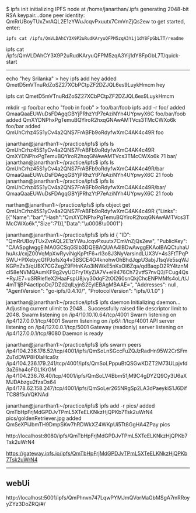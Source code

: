 $ ipfs init
initializing IPFS node at /home/janarthan/.ipfs
generating 2048-bit RSA keypair...done
peer identity: QmRrUBoyTUxZvrAQL2E1zYWuJcqvPxuutx7CmVnZjQs2ew
to get started, enter:

	ipfs cat /ipfs/QmVLDAhCY3X9P2uRudKAryuQFPM5zqA3Yij1dY8FpGbL7T/readme


ipfs cat /ipfs/QmVLDAhCY3X9P2uRudKAryuQFPM5zqA3Yij1dY8FpGbL7T/quick-start

---

echo "hey Srilanka" > hey
ipfs add hey
added QmetD5mVTnuRdZoSZ27XCbPCtpZF2DZJQL6es9LuykHmcm hey

ipfs cat QmetD5mVTnuRdZoSZ27XCbPCtpZF2DZJQL6es9LuykHmcm

mkdir -p foo/bar
echo "foob in foob" > foo/bar/foob
ipfs add -r foo/
added QmaaQaaEUWuDsFDAgqGBYjPRhzYtP7eAziNYh4UYpwyX6C foo/bar/foob
added QmXYDNPhxPgTemuBQYiroR2hxqGNAwAMTVcs3TMcCWXo6k foo/bar
added QmUhCrhz45S1yCv4a2QNS7FrABFb9oRdyfwXmC4AK4c49R foo


janarthan@janarthan1:~/practice/ipfs$ ipfs ls QmUhCrhz45S1yCv4a2QNS7FrABFb9oRdyfwXmC4AK4c49R
QmXYDNPhxPgTemuBQYiroR2hxqGNAwAMTVcs3TMcCWXo6k 71 bar/
janarthan@janarthan1:~/practice/ipfs$ ipfs ls QmUhCrhz45S1yCv4a2QNS7FrABFb9oRdyfwXmC4AK4c49R/bar
QmaaQaaEUWuDsFDAgqGBYjPRhzYtP7eAziNYh4UYpwyX6C 21 foob
janarthan@janarthan1:~/practice/ipfs$ ipfs ls QmUhCrhz45S1yCv4a2QNS7FrABFb9oRdyfwXmC4AK4c49R/bar/
QmaaQaaEUWuDsFDAgqGBYjPRhzYtP7eAziNYh4UYpwyX6C 21 foob



narthan@janarthan1:~/practice/ipfs$ ipfs object get QmUhCrhz45S1yCv4a2QNS7FrABFb9oRdyfwXmC4AK4c49R
{"Links":[{"Name":"bar","Hash":"QmXYDNPhxPgTemuBQYiroR2hxqGNAwAMTVcs3TMcCWXo6k","Size":71}],"Data":"\u0008\u0001"}


janarthan@janarthan1:~/practice/ipfs$ ipfs id
{
	"ID": "QmRrUBoyTUxZvrAQL2E1zYWuJcqvPxuutx7CmVnZjQs2ew",
	"PublicKey": "CAASpgIwggEiMA0GCSqGSIb3DQEBAQUAA4IBDwAwggEKAoIBAQCtuhaUhuArJ/cxjZ00VqMpXwRyviNgKpPtF6+rI3o8J3NyVarsindLUX3V+4s3FtTPqP5WU+PlXebycGfPJofsXq4v3BSCE4O4knohwOhBhdJqpU3abjJ1sqVe5sqWJKGPnZx3/qUBX7CGZegZ9FHnKAo3iNWkE5nKsOI6Zqa/qdBaqpD2RY4tznMcl58eNVMQAumKF9g2vyUOFry1XyZiA7V+ei9476Ch72vtfS7nvQ3/FCug4Qs+RyJE7+uSRRlefleX2HaaFspU8jvy30dqF2tOl260snQkjChcENPMMfs4oL/t/J4mT1jBP4actlpoDq7DZd2qILyjnS2EyIEBAgMBAAE=",
	"Addresses": null,
	"AgentVersion": "go-ipfs/0.4.10/",
	"ProtocolVersion": "ipfs/0.1.0"
}


janarthan@janarthan1:~/practice/ipfs$ ipfs daemon
Initializing daemon...
Adjusting current ulimit to 2048...
Successfully raised file descriptor limit to 2048.
Swarm listening on /ip4/10.10.10.64/tcp/4001
Swarm listening on /ip4/127.0.0.1/tcp/4001
Swarm listening on /ip6/::1/tcp/4001
API server listening on /ip4/127.0.0.1/tcp/5001
Gateway (readonly) server listening on /ip4/127.0.0.1/tcp/8080
Daemon is ready


janarthan@janarthan1:~/practice/ipfs$ ipfs swarm peers
/ip4/104.236.176.52/tcp/4001/ipfs/QmSoLnSGccFuZQJzRadHn95W2CrSFmZuTdDWP8HXaHca9z
/ip4/104.236.179.241/tcp/4001/ipfs/QmSoLPppuBtQSGwKDZT2M73ULpjvfd3aZ6ha4oFGL1KrGM
/ip4/104.236.76.40/tcp/4001/ipfs/QmSoLV4Bbm51jM9C4gDYZQ9Cy3U6aXMJDAbzgu2fzaDs64
/ip4/178.62.158.247/tcp/4001/ipfs/QmSoLer265NRgSp2LA3dPaeykiS1J6DifTC88f5uVQKNAd


janarthan@janarthan1:~/practice/ipfs$ ipfs add -r pics/
added QmTbHpFrjMdGPDJvTPmL5XTeELKNkzHjQPKb7Tsk2uWrN4 pics/goldenRetriever.jpg
added QmSeXPiJbmTH9DmpSKw7hRDWkXZ4WKpUi5Tt8GgHA4ZPay pics


http://localhost:8080/ipfs/QmTbHpFrjMdGPDJvTPmL5XTeELKNkzHjQPKb7Tsk2uWrN4

https://gateway.ipfs.io/ipfs/QmTbHpFrjMdGPDJvTPmL5XTeELKNkzHjQPKb7Tsk2uWrN4


---
webUi
-----
http://localhost:5001/ipfs/QmPhnvn747LqwPYMJmQVorMaGbMSgA7mRRoyyZYz3DoZRQ/#/



